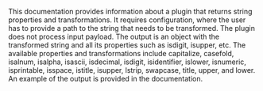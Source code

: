 This documentation provides information about a plugin that returns string properties and transformations. It requires configuration, where the user has to provide a path to the string that needs to be transformed. The plugin does not process input payload. The output is an object with the transformed string and all its properties such as isdigit, isupper, etc. The available properties and transformations include capitalize, casefold, isalnum, isalpha, isascii, isdecimal, isdigit, isidentifier, islower, isnumeric, isprintable, isspace, istitle, isupper, lstrip, swapcase, title, upper, and lower. An example of the output is provided in the documentation.